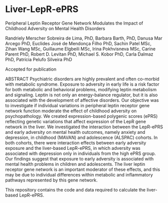 # Liver-LepR-ePRS
Peripheral Leptin Receptor Gene Network Modulates the Impact of Childhood Adversity on Mental Health Disorders
 
Randriely Merscher Sobreira de Lima, PhD, Barbara Barth, PhD, Danusa Mar Arcego PhD, Euclides José de Mendonça Filho PhD, Sachin Patel MSc, Zihan Wang MSc, Guillaume Elgbeili MSc, Irina Pokhvisneva MSc, Carine Parent PhD, Robert D. Levitan PhD, Michael S. Kobor PhD, Carla Dalmaz PhD, Patrícia Pelufo Silveira PhD

Accepted for publication

ABSTRACT
Psychiatric disorders are highly prevalent and often co-morbid with metabolic syndrome. Exposure to adversity in early life is a risk factor for both metabolic and behavioral problems, modifying leptin metabolism and signaling. Leptin is not only an energy-balance regulator, but it is also associated with the development of affective disorders. Our objective was to investigate if individual variations in peripheral leptin receptor gene network function moderate the effect of childhood adversity on psychopathology. We created expression-based polygenic scores (ePRS) reflecting genetic variations that affect expression of the LepR gene network in the liver.  We investigated the interaction between the LepR-ePRS and early adversity on mental health outcomes, namely anxiety and depression, in childhood (MAVAN) and adolescence (ALSPAC) cohorts. In both cohorts, there were interaction effects between early adversity exposure and the liver-based LepR-ePRS, in which adversity was associated with depression only in individuals from the high ePRS group. Our findings suggest that exposure to early adversity is associated with mental health problems in children and adolescents. The liver leptin receptor gene network is an important moderator of these effects, and this may be due to individual differences within metabolic and inflammatory pathways represented by this gene network.

This repository contains the code and data required to calculate the liver-based LepR-ePRS.
